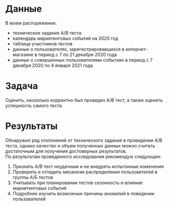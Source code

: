 # Данные

В моем распоряжении:
- техническое задание А/В теста
- календарь маркетинговых событий на 2020 год
- таблица участников тестов
- данные о пользователях, зарегистрировавшихся в интернет-магазине в период с 7 по 21 декабря 2020 года
- данные о совершенных пользователями событиях в период с 7 декабря 2020 по 4 января 2021 года

# Задача

Оценить, насколько корректно был проведен А/В тест, а также оценить успешность самого теста.

# Результаты

Обнаружил ряд отклонений от технического задания в проведении А/В теста, однако качество и объем полученных данных можно считать достаточным для получения достоверных результатов.  
По результатам проведенного исследования рекомендую следующее:
1. Признать А/В тест неудачным и не внедрять испытанные изменения
2. Проверить и отладить механизм распределения пользователей в группы А/Б тестов
3. Учитывать при планировании тестов сезонность и влияние маркетинговых событий
4. Подробнее изучить возможные причины аномалий в поведении пользователей
